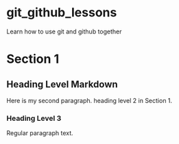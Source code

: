 # git_github_lessons
Learn how to use git and github together

# Section 1
## Heading Level Markdown
Here is my second paragraph.  heading level 2 in Section 1.

### Heading Level 3
Regular paragraph text. 
